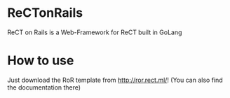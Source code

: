 # ReCTonRails
ReCT on Rails is a Web-Framework for ReCT built in GoLang

# How to use
Just download the RoR template from http://ror.rect.ml/!  (You can also find the documentation there)
